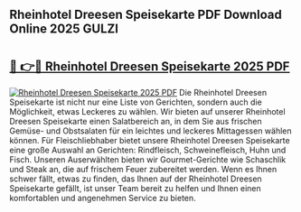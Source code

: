 ## Rheinhotel Dreesen Speisekarte PDF Download Online 2025 GULZl

# <h2><a href="http://gc8oo11.nevu.top/?p=Rheinhotel+Dreesen+Speisekarte">🔗 👉🔴 Rheinhotel Dreesen Speisekarte 2025 PDF</a></h2>

[![Rheinhotel Dreesen Speisekarte 2025 PDF](https://i.imgur.com/dBaPXMq.png)](http://gc8oo11.nevu.top/?p=Rheinhotel+Dreesen+Speisekarte)
Die Rheinhotel Dreesen Speisekarte ist nicht nur eine Liste von Gerichten, sondern auch die Möglichkeit, etwas Leckeres zu wählen. Wir bieten auf unserer Rheinhotel Dreesen Speisekarte einen Salatbereich an, in dem Sie aus frischen Gemüse- und Obstsalaten für ein leichtes und leckeres Mittagessen wählen können. Für Fleischliebhaber bietet unsere Rheinhotel Dreesen Speisekarte eine große Auswahl an Gerichten: Rindfleisch, Schweinefleisch, Huhn und Fisch. Unseren Auserwählten bieten wir Gourmet-Gerichte wie Schaschlik und Steak an, die auf frischem Feuer zubereitet werden. Wenn es Ihnen schwer fällt, etwas zu finden, das Ihnen auf der Rheinhotel Dreesen Speisekarte gefällt, ist unser Team bereit zu helfen und Ihnen einen komfortablen und angenehmen Service zu bieten.
